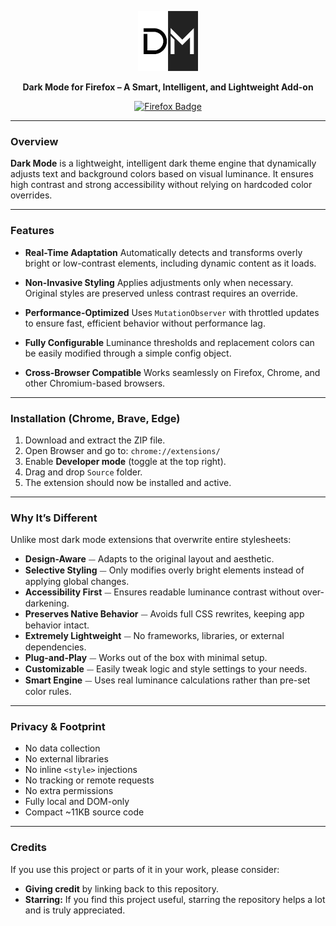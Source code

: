 <p align="center">
  <a href="https://addons.mozilla.org/en-US/firefox/addon/sil-dark-mode/">
    <img 
      alt="Dark Mode Icon"
      src="Source/icon96.png"
    />
  </a>
</p>

<p align="center">
  <strong>
    Dark Mode for Firefox – A Smart, Intelligent, and Lightweight Add-on
  </strong>
</p>

<p align="center">
  <a href="https://addons.mozilla.org/en-US/firefox/addon/sil-dark-mode/">
    <img 
      alt="Firefox Badge" 
      src="https://img.shields.io/badge/Firefox-%231c1c1c?style=for-the-badge&logo=firefoxbrowser&logoColor=%23ffffff&logoSize=auto"
    />
  </a>
</p>


---

### Overview

**Dark Mode** is a lightweight, intelligent dark theme engine that dynamically adjusts text and background colors based on visual luminance. It ensures high contrast and strong accessibility without relying on hardcoded color overrides.

---

### Features

- **Real-Time Adaptation**
Automatically detects and transforms overly bright or low-contrast elements, including dynamic content as it loads.

- **Non-Invasive Styling**
Applies adjustments only when necessary. Original styles are preserved unless contrast requires an override.

- **Performance-Optimized**
Uses `MutationObserver` with throttled updates to ensure fast, efficient behavior without performance lag.

- **Fully Configurable**
Luminance thresholds and replacement colors can be easily modified through a simple config object.

- **Cross-Browser Compatible**
Works seamlessly on Firefox, Chrome, and other Chromium-based browsers.

---

### Installation (Chrome, Brave, Edge)

1. Download and extract the ZIP file.
2. Open Browser and go to: `chrome://extensions/`
3. Enable **Developer mode** (toggle at the top right).
3. Drag and drop `Source` folder.
5. The extension should now be installed and active.

---

### Why It’s Different

Unlike most dark mode extensions that overwrite entire stylesheets:

- **Design-Aware** ⏤ Adapts to the original layout and aesthetic.
- **Selective Styling** ⏤ Only modifies overly bright elements instead of applying global changes.
- **Accessibility First** ⏤ Ensures readable luminance contrast without over-darkening.
- **Preserves Native Behavior** ⏤ Avoids full CSS rewrites, keeping app behavior intact.
- **Extremely Lightweight** ⏤ No frameworks, libraries, or external dependencies.
- **Plug-and-Play** ⏤ Works out of the box with minimal setup.
- **Customizable** ⏤ Easily tweak logic and style settings to your needs.
- **Smart Engine** ⏤ Uses real luminance calculations rather than pre-set color rules.

---

### Privacy & Footprint

- No data collection
- No external libraries
- No inline `<style>` injections
- No tracking or remote requests
- No extra permissions
- Fully local and DOM-only
- Compact ~11KB source code

---

### Credits

If you use this project or parts of it in your work, please consider:

- **Giving credit** by linking back to this repository.
- **Starring:** If you find this project useful, starring the repository helps a lot and is truly appreciated.